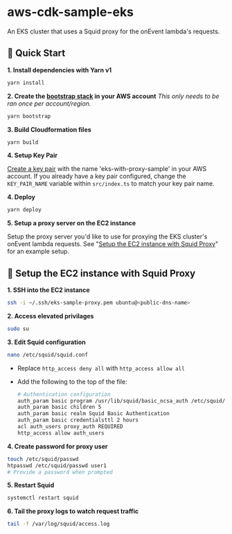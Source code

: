 # aws-cdk-sample-eks

An EKS cluster that uses a Squid proxy for the onEvent lambda's requests.

## :rocket: Quick Start

**1. Install dependencies with Yarn v1**

```sh
yarn install
```

**2. Create the [bootstrap stack](https://docs.aws.amazon.com/cdk/latest/guide/bootstrapping.html) in your AWS account**
_This only needs to be ran once per account/region._

```sh
yarn bootstrap
```

**3. Build Cloudformation files**

```sh
yarn build
```

**4. Setup Key Pair**

[Create a key pair](https://docs.aws.amazon.com/AWSEC2/latest/UserGuide/ec2-key-pairs.html#having-ec2-create-your-key-pair) with the name 'eks-with-proxy-sample' in your AWS account. If you already have a key pair configured, change the `KEY_PAIR_NAME` variable within `src/index.ts` to match your key pair name.

**4. Deploy**

```sh
yarn deploy
```

**5. Setup a proxy server on the EC2 instance**

Setup the proxy server you'd like to use for proxying the EKS cluster's onEvent lambda requests. See "[Setup the EC2 instance with Squid Proxy](#setup-the-ec2-instance-with-squid-proxy)" for an example setup.

## :satellite: Setup the EC2 instance with Squid Proxy

**1. SSH into the EC2 instance**

  ```sh
  ssh -i ~/.ssh/eks-sample-proxy.pem ubuntu@<public-dns-name>
  ```

**2. Access elevated privilages**

  ```sh
  sudo su
  ```

**3. Edit Squid configuration**

  ```sh
  nano /etc/squid/squid.conf
  ```

   - Replace `http_access deny all` with `http_access allow all`
   - Add the following to the top of the file:

      ```sh
      # Authentication configuration
      auth_param basic program /usr/lib/squid/basic_ncsa_auth /etc/squid/passwd
      auth_param basic children 5
      auth_param basic realm Squid Basic Authentication
      auth_param basic credentialsttl 2 hours
      acl auth_users proxy_auth REQUIRED
      http_access allow auth_users
      ```

**4. Create password for proxy user**

  ```sh
  touch /etc/squid/passwd
  htpasswd /etc/squid/passwd user1
  # Provide a password when prompted
  ```

**5. Restart Squid**

  ```sh
  systemctl restart squid
  ```

**6. Tail the proxy logs to watch request traffic**

  ```sh
  tail -f /var/log/squid/access.log
  ```
